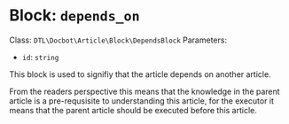 Block: `depends_on`
===================

Class: `DTL\Docbot\Article\Block\DependsBlock`
Parameters:
- `id`: `string`

This block is used to signifiy that the article
depends on another article.

From the readers perspective this means that the
knowledge in the parent article is a pre-requsisite
to understanding this article, for the executor it
means that the parent article should be executed
before this article.

